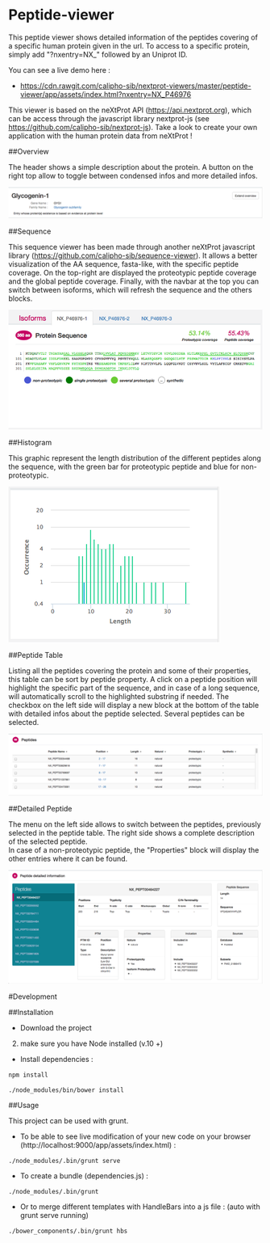 # Peptide-viewer

This peptide viewer shows detailed information of the peptides covering of a specific human protein given in the url.
To access to a specific protein, simply add "?nxentry=NX_" followed by an Uniprot ID.

You can see a live demo here :
* https://cdn.rawgit.com/calipho-sib/nextprot-viewers/master/peptide-viewer/app/assets/index.html?nxentry=NX_P46976

This viewer is based on the neXtProt API (https://api.nextprot.org), which can be access through the javascript library nextprot-js (see https://github.com/calipho-sib/nextprot-js).
Take a look to create your own application with the human protein data from neXtProt !

##Overview

The header shows a simple description about the protein.
A button on the right top allow to toggle between condensed infos and more detailed infos.

!['overview'](./app/assets/img/ScrSht_overview.png)

##Sequence

This sequence viewer has been made through another neXtProt javascript library (https://github.com/calipho-sib/sequence-viewer).
It allows a better visualization of the AA sequence, fasta-like, with the specific peptide coverage.
On the top-right are displayed the proteotypic peptide coverage and the global peptide coverage.
Finally, with the navbar at the top you can switch between isoforms, which will refresh the sequence and the others blocks.

!['sequence viewer'](./app/assets/img/ScrSht_sequence.png)

##Histogram

This graphic represent the length distribution of the different peptides along the sequence, with the green bar for proteotypic peptide and blue for non-proteotypic.

!['histogram'](./app/assets/img/ScrSht_histogram.png)

##Peptide Table

Listing all the peptides covering the protein and some of their properties, this table can be sort by peptide property.
A click on a peptide position will highlight the specific part of the sequence, and in case of a long sequence, will automatically scroll to the highlighted substring if needed.
The checkbox on the left side will display a new block at the bottom of the table with detailed infos about the peptide selected.
Several peptides can be selected.

!['peptide table'](./app/assets/img/ScrSht_peptideTable.png)

##Detailed Peptide

The menu on the left side allows to switch between the peptides, previously selected in the peptide table.
The right side shows a complete description of the selected peptide.  
In case of a non-proteotypic peptide, the "Properties" block will display the other entries where it can be found.


!['detailed peptide'](./app/assets/img/ScrSht_detailedPeptide.png)


#Development

##Installation

* Download the project

2. make sure you have Node installed (v.10 +)

* Install dependencies :
```
npm install
```

```
./node_modules/bin/bower install
```

##Usage

This project can be used with grunt.

* To be able to see live modification of your new code on your browser (http://localhost:9000/app/assets/index.html) :
```
./node_modules/.bin/grunt serve
```

* To create a bundle (dependencies.js) :
```
./node_modules/.bin/grunt
```

* Or to merge different templates with HandleBars into a js file :
(auto with grunt serve running)
```
./bower_components/.bin/grunt hbs
```

